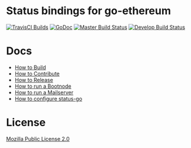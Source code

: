# Status bindings for go-ethereum

[![TravisCI Builds](https://img.shields.io/badge/TravisCI-URL-yellowgreen.svg?link=https://travis-ci.org/status-im/status-go)](https://travis-ci.org/status-im/status-go)
[![GoDoc](https://godoc.org/github.com/status-im/status-go?status.svg)](https://godoc.org/github.com/status-im/status-go) [![Master Build Status](https://img.shields.io/travis/status-im/status-go/master.svg?label=build/master)](https://github.com/status-im/status-go/tree/master) [![Develop Build Status](https://img.shields.io/travis/status-im/status-go/develop.svg?label=build/develop)](https://github.com/status-im/status-go/tree/develop)

# Docs

- [How to Build](https://status.im/build_status/status_go.html)
- [How to Contribute](CONTRIBUTING.md)
- [How to Release](RELEASING.md)
- [How to run a Bootnode](_assets/compose/bootnode)
- [How to run a Mailserver](MAILSERVER.md)
- [How to configure status-go](/config)

# License

[Mozilla Public License 2.0](https://github.com/status-im/status-go/blob/develop/LICENSE.md)
